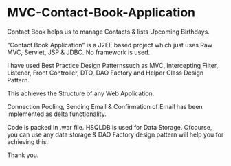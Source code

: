 # MVC-Contact-Book-Application
Contact Book helps us to manage Contacts &amp; lists Upcoming Birthdays.

"Contact Book Application" is a J2EE based project which just uses Raw MVC, Servlet, JSP & JDBC. No framework is used.

I have used Best Practice Design Patterns​such as MVC, Intercepting Filter, Listener, Front Controller, DTO, DAO Factory and Helper Class Design Pattern.

This achieves the Structure of any Web Application.

Connection Pooling, Sending Email & Confirmation of Email has been implemented as delta functionality.

Code is packed in .war file. HSQLDB is used for Data Storage. Ofcourse, you can use any data storage & DAO Factory design pattern will help you for achieving this.

Thank you.
